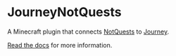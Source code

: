 # JourneyNotQuests

A Minecraft plugin that connects [NotQuests](https://www.notquests.com) to 
[Journey](https://journey.whimxiqal.net).

[Read the docs](https://journey.whimxiqal.net/docs/admin/integration) for more information.